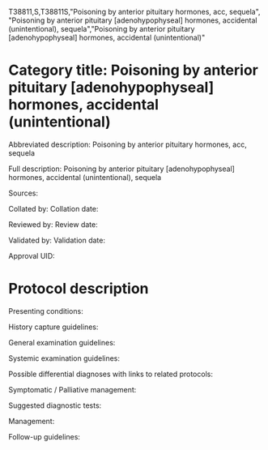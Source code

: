 T38811,S,T38811S,"Poisoning by anterior pituitary hormones, acc, sequela", "Poisoning by anterior pituitary [adenohypophyseal] hormones, accidental (unintentional), sequela","Poisoning by anterior pituitary [adenohypophyseal] hormones, accidental (unintentional)"
# Category title: Poisoning by anterior pituitary [adenohypophyseal] hormones, accidental (unintentional)

Abbreviated description: Poisoning by anterior pituitary hormones, acc, sequela

Full description: Poisoning by anterior pituitary [adenohypophyseal] hormones, accidental (unintentional), sequela

Sources:

Collated by:
Collation date:

Reviewed by:
Review date:

Validated by:
Validation date:

Approval UID:

# Protocol description

Presenting conditions:

History capture guidelines:

General examination guidelines:

Systemic examination guidelines:

Possible differential diagnoses with links to related protocols:

Symptomatic / Palliative management:

Suggested diagnostic tests:

Management:

Follow-up guidelines:
